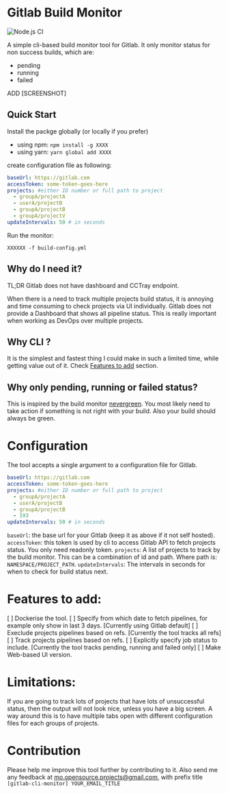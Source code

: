 # Gitlab Build Monitor
![Node.js CI](https://github.com/Binsabbar/gitlab-ci-monitor/workflows/Node.js%20CI/badge.svg)

A simple cli-based build monitor tool for Gitlab. It only monitor status for non success builds, which are:

* pending
* running
* failed

ADD [SCREENSHOT]

## Quick Start
Install the packge globally (or locally if you prefer)

* using npm: `npm install -g XXXX`
* using yarn: `yarn global add XXXX`

create configuration file as following:

```yml
baseUrl: https://gitlab.com
accessToken: some-token-goes-here
projects: #either ID number or full path to project
  - groupA/projectA
  - userA/projectB
  - groupA/projectB
  - groupA/projectV
updateIntervals: 50 # in seconds 
```

Run the monitor:
```
XXXXXX -f build-config.yml
```

## Why do I need it?
TL;DR Gitlab does not have dashboard and CCTray endpoint.

When there is a need to track multiple projects build status, it is annoying and time consuming to check projects via UI individually. Gitlab does not provide a Dashboard that shows all pipeline status. This is really important when working as DevOps over multiple projects.

## Why CLI ?
It is the simplest and fastest thing I could make in such a limited time, while getting value out of it. Check [Features to add](features-to-add) section.

## Why only pending, running or failed status? 
This is inspired by the build monitor [nevergreen](https://github.com/build-canaries/nevergreen). You most likely need to take action if something is not right with your build. Also your build should always be green.


# Configuration
The tool accepts a single argument to a configuration file for Gitlab.

```yml
baseUrl: https://gitlab.com
accessToken: some-token-goes-here
projects: #either ID number or full path to project
  - groupA/projectA
  - userA/projectB
  - groupA/projectB
  - 193
updateIntervals: 50 # in seconds 
```
`baseUrl`: the base url for your Gitlab (keep it as above if it not self hosted).
`accessToken`: this token is used by cli to access Gitlab API to fetch projects status. You only need readonly token.
`projects`: A list of projects to track by the build monitor. This can be a combination of id and path. Where path is: `NAMESPACE/PROJECT_PATH`.
`updateIntervals`: The intervals in seconds for when to check for build status next.

# Features to add:

[ ] Dockerise the tool.
[ ] Specify from which date to fetch pipelines, for example only show in last 3 days. [Currently using Gitlab default] 
[ ] Execlude projects pipelines based on refs. [Currently the tool tracks all refs] 
[ ] Track projects pipelines based on refs.
[ ] Explicitly specify job status to include. [Currently the tool tracks pending, running and failed only]
[ ] Make Web-based UI version.

# Limitations:
If you are going to track lots of projects that have lots of unsuccessful status, then the output will not look nice, unless you have a big screen. A way around this is to have multiple tabs open with different configuration files for each groups of projects.

# Contribution
Please help me improve this tool further by contributing to it. Also send me any feedback at mo.opensource.projects@gmail.com, with prefix title `[gitlab-cli-monitor] YOUR_EMAIL_TITLE`